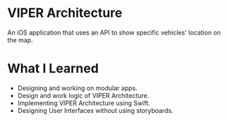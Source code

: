 # VIPER Architecture

An iOS application that uses an API to show specific vehicles' location on the map.

# What I Learned

* Designing and working on modular apps.
* Design and work logic of VIPER Architecture.
* Implementing VIPER Architecture using Swift.
* Designing User Interfaces without using storyboards.

